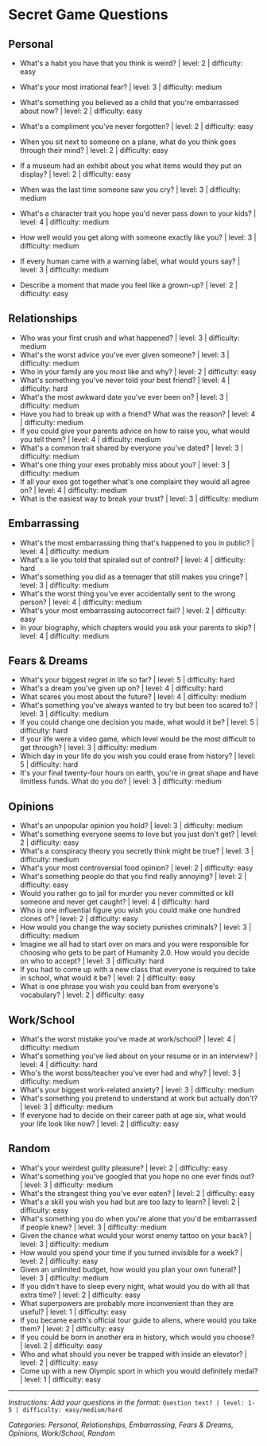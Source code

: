 # Secret Game Questions

## Personal
- What's a habit you have that you think is weird? | level: 2 | difficulty: easy
- What's your most irrational fear? | level: 3 | difficulty: medium

- What's something you believed as a child that you're embarrassed about now? | level: 2 | difficulty: easy
- What's a compliment you've never forgotten? | level: 2 | difficulty: easy



- When you sit next to someone on a plane, what do you think goes through their mind? | level: 2 | difficulty: easy


- If a museum had an exhibit about you what items would they put on display? | level: 2 | difficulty: easy
- When was the last time someone saw you cry? | level: 3 | difficulty: medium
- What's a character trait you hope you'd never pass down to your kids? | level: 4 | difficulty: medium
- How well would you get along with someone exactly like you? | level: 3 | difficulty: medium
- If every human came with a warning label, what would yours say? | level: 3 | difficulty: medium
- Describe a moment that made you feel like a grown-up? | level: 2 | difficulty: easy

## Relationships
- Who was your first crush and what happened? | level: 3 | difficulty: medium
- What's the worst advice you've ever given someone? | level: 3 | difficulty: medium
- Who in your family are you most like and why? | level: 2 | difficulty: easy
- What's something you've never told your best friend? | level: 4 | difficulty: hard
- What's the most awkward date you've ever been on? | level: 3 | difficulty: medium
- Have you had to break up with a friend? What was the reason? | level: 4 | difficulty: medium
- If you could give your parents advice on how to raise you, what would you tell them? | level: 4 | difficulty: medium
- What's a common trait shared by everyone you've dated? | level: 3 | difficulty: medium
- What's one thing your exes probably miss about you? | level: 3 | difficulty: medium
- If all your exes got together what's one complaint they would all agree on? | level: 4 | difficulty: medium
- What is the easiest way to break your trust? | level: 3 | difficulty: medium

## Embarrassing
- What's the most embarrassing thing that's happened to you in public? | level: 4 | difficulty: medium
- What's a lie you told that spiraled out of control? | level: 4 | difficulty: hard
- What's something you did as a teenager that still makes you cringe? | level: 3 | difficulty: medium
- What's the worst thing you've ever accidentally sent to the wrong person? | level: 4 | difficulty: medium
- What's your most embarrassing autocorrect fail? | level: 2 | difficulty: easy
- In your biography, which chapters would you ask your parents to skip? | level: 4 | difficulty: medium

## Fears & Dreams
- What's your biggest regret in life so far? | level: 5 | difficulty: hard
- What's a dream you've given up on? | level: 4 | difficulty: hard
- What scares you most about the future? | level: 4 | difficulty: medium
- What's something you've always wanted to try but been too scared to? | level: 3 | difficulty: medium
- If you could change one decision you made, what would it be? | level: 5 | difficulty: hard
- If your life were a video game, which level would be the most difficult to get through? | level: 3 | difficulty: medium
- Which day in your life do you wish you could erase from history? | level: 5 | difficulty: hard
- It's your final twenty-four hours on earth, you're in great shape and have limitless funds. What do you do? | level: 3 | difficulty: medium

## Opinions
- What's an unpopular opinion you hold? | level: 3 | difficulty: medium
- What's something everyone seems to love but you just don't get? | level: 2 | difficulty: easy
- What's a conspiracy theory you secretly think might be true? | level: 3 | difficulty: medium
- What's your most controversial food opinion? | level: 2 | difficulty: easy
- What's something people do that you find really annoying? | level: 2 | difficulty: easy
- Would you rather go to jail for murder you never committed or kill someone and never get caught? | level: 4 | difficulty: hard
- Who is one influential figure you wish you could make one hundred clones of? | level: 2 | difficulty: easy
- How would you change the way society punishes criminals? | level: 3 | difficulty: medium
- Imagine we all had to start over on mars and you were responsible for choosing who gets to be part of Humanity 2.0. How would you decide on who to accept? | level: 3 | difficulty: hard
- If you had to come up with a new class that everyone is required to take in school, what would it be? | level: 2 | difficulty: easy
- What is one phrase you wish you could ban from everyone's vocabulary? | level: 2 | difficulty: easy

## Work/School
- What's the worst mistake you've made at work/school? | level: 4 | difficulty: medium
- What's something you've lied about on your resume or in an interview? | level: 4 | difficulty: hard
- Who's the worst boss/teacher you've ever had and why? | level: 3 | difficulty: medium
- What's your biggest work-related anxiety? | level: 3 | difficulty: medium
- What's something you pretend to understand at work but actually don't? | level: 3 | difficulty: medium
- If everyone had to decide on their career path at age six, what would your life look like now? | level: 2 | difficulty: easy

## Random
- What's your weirdest guilty pleasure? | level: 2 | difficulty: easy
- What's something you've googled that you hope no one ever finds out? | level: 3 | difficulty: medium
- What's the strangest thing you've ever eaten? | level: 2 | difficulty: easy
- What's a skill you wish you had but are too lazy to learn? | level: 2 | difficulty: easy
- What's something you do when you're alone that you'd be embarrassed if people knew? | level: 3 | difficulty: medium
- Given the chance what would your worst enemy tattoo on your back? | level: 3 | difficulty: medium
- How would you spend your time if you turned invisible for a week? | level: 2 | difficulty: easy
- Given an unlimited budget, how would you plan your own funeral? | level: 3 | difficulty: medium
- If you didn't have to sleep every night, what would you do with all that extra time? | level: 2 | difficulty: easy
- What superpowers are probably more inconvenient than they are useful? | level: 1 | difficulty: easy
- If you became earth's official tour guide to aliens, where would you take them? | level: 2 | difficulty: easy
- If you could be born in another era in history, which would you choose? | level: 2 | difficulty: easy
- Who and what should you never be trapped with inside an elevator? | level: 2 | difficulty: easy
- Come up with a new Olympic sport in which you would definitely medal? | level: 1 | difficulty: easy

---

*Instructions: Add your questions in the format:*
`Question text? | level: 1-5 | difficulty: easy/medium/hard`

*Categories: Personal, Relationships, Embarrassing, Fears & Dreams, Opinions, Work/School, Random*